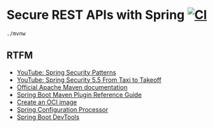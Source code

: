 # Secure REST APIs with Spring [![CI](https://github.com/daggerok/secure-rest-api-microservices-with-spring/actions/workflows/ci.yaml/badge.svg)](https://github.com/daggerok/secure-rest-api-microservices-with-spring/actions/workflows/ci.yaml)

```bash
./mvnw
```

## RTFM
* [YouTube: Spring Security Patterns](https://www.youtube.com/watch?v=xEnvAAhMGu4)
* [YouTube: Spring Security 5.5 From Taxi to Takeoff](https://www.youtube.com/watch?v=5tlU_Vjv8Ns)
* [Official Apache Maven documentation](https://maven.apache.org/guides/index.html)
* [Spring Boot Maven Plugin Reference Guide](https://docs.spring.io/spring-boot/docs/2.6.1/maven-plugin/reference/html/)
* [Create an OCI image](https://docs.spring.io/spring-boot/docs/2.6.1/maven-plugin/reference/html/#build-image)
* [Spring Configuration Processor](https://docs.spring.io/spring-boot/docs/2.6.1/reference/htmlsingle/#configuration-metadata-annotation-processor)
* [Spring Boot DevTools](https://docs.spring.io/spring-boot/docs/2.6.1/reference/htmlsingle/#using-boot-devtools)
